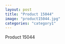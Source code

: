 ```yaml
---
layout: post
title: "Product 15044"
image: "product15044.jpg"
categories: "category1"
---
```

Product 15044
